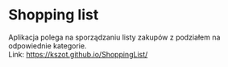 # Shopping list
Aplikacja polega na sporządzaniu listy zakupów z podziałem na odpowiednie kategorie.\
Link: https://kszot.github.io/ShoppingList/
